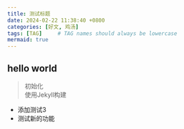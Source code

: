 ```yaml
---
title: 测试标题
date: 2024-02-22 11:38:40 +0800
categories: [好文, 鸡汤]
tags: [TAG]     # TAG names should always be lowercase
mermaid: true
---
```


## hello world

> 初始化  
> 使用Jekyll构建

- 添加测试3
- 测试新的功能
